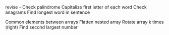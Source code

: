 revise - 
Check palindrome
Capitalize first letter of each word
Check anagrams
Find longest word in sentence


Common elements between arrays
Flatten nested array
Rotate array k times (right)
Find second largest number